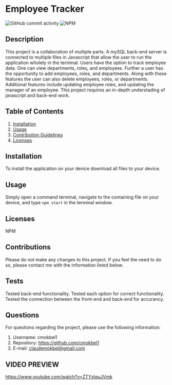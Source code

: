 # Employee Tracker
  ![GitHub commit activity](https://img.shields.io/github/commit-activity/m/cmokbel1/Employee-Tracker)
  ![NPM](https://img.shields.io/npm/l/full)


  ## Description 
  This project is a collaboration of multiple parts. A  mySQL back-end server is connected to multiple files in Javascript that allow the user to run the application wholely in the terminal. Users have the option to track employee data. One can view departments, roles, and employees. Further a user has the opportunity to add employees, roles, and departments. Along with these features the user can also delete employees, roles, or departments. Additional features include updating employee roles, and updating the manager of an employee.  This project requires an in-depth understading of javascript and back-end work.

  ## Table of Contents
  1. [Installation](#Installation)
  2. [Usage](#Usage)
  3. [Contribution Guidelines](#Contributions)
  4. [Licenses](#Licenses)
      
  ## Installation
  To install the application on your device download all files to your device.

  ## Usage
  Simply open a command terminal, navigate to the containing file on your device, and type `npm start` in the terminal window.

  ## Licenses
  NPM

  ## Contributions
  Please do not make any changes to this project. If you feel the need to do so, please contact me with the information listed below.

  ## Tests
  Tested back-end functionality. Tested each option for correct functionality. Tested the connection between the front-end and back-end for accurancy.

  ## Questions
   For questions regarding the project, please use the following information:
  1. Username: cmokbel1
  2. Repository: https://github.com/cmokbel1
  3. E-mail: claudemokbel@gmail.com
  
  ## VIDEO PREVIEW
  https://www.youtube.com/watch?v=ZTYxlquJVmk
